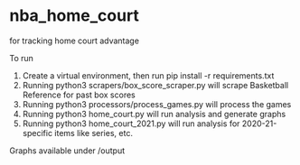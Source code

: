 # nba_home_court
for tracking home court advantage

To run
1. Create a virtual environment, then run pip install -r requirements.txt
2. Running python3 scrapers/box_score_scraper.py will scrape Basketball Reference for past box scores
3. Running python3 processors/process_games.py will process the games
4. Running python3 home_court.py will run analysis and generate graphs
5. Running python3 home_court_2021.py will run analysis for 2020-21-specific items like series, etc.

Graphs available under /output
